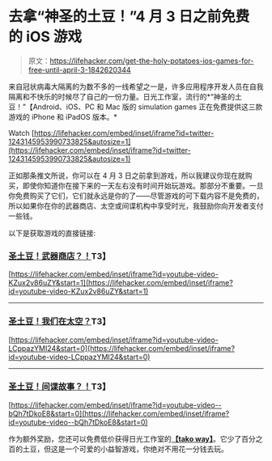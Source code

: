 # 去拿“神圣的土豆！”4 月 3 日之前免费的 iOS 游戏

> 原文：<https://lifehacker.com/get-the-holy-potatoes-ios-games-for-free-until-april-3-1842620344>

来自冠状病毒大隔离的为数不多的一线希望之一是，许多应用程序开发人员在自我隔离和不快乐的时候尽了自己的一份力量。日光工作室，流行的*“神圣的土豆！”【Android、iOS、PC 和 Mac 版的 simulation games 正在免费提供这三款游戏的 iPhone 和 iPadOS 版本。*

Watch [https://lifehacker.com/embed/inset/iframe?id=twitter-1243145953990733825&autosize=1](https://lifehacker.com/embed/inset/iframe?id=twitter-1243145953990733825&autosize=1) 

正如那条推文所说，你可以在 4 月 3 日之前拿到游戏，所以我建议你现在就购买，即使你知道你在接下来的一天左右没有时间开始玩游戏。那部分不重要。一旦你免费购买了它们，它们就永远是你的了——尽管游戏的可下载内容不是免费的，所以如果你在你的武器商店、太空或间谍机构中享受时光，我鼓励你向开发者支付一些钱。

以下是获取游戏的直接链接:

### [圣土豆！武器商店？！](https://apps.apple.com/us/app/holy-potatoes-a-weapon-shop/id1048011718)T3】

 [https://lifehacker.com/embed/inset/iframe?id=youtube-video-KZux2v86uZY&start=1](https://lifehacker.com/embed/inset/iframe?id=youtube-video-KZux2v86uZY&start=1) 

* * *

### [圣土豆！我们在太空？](https://apps.apple.com/us/app/holy-potatoes-were-in-space/id1315946489)T3】

 [https://lifehacker.com/embed/inset/iframe?id=youtube-video-LCppazYMI24&start=0](https://lifehacker.com/embed/inset/iframe?id=youtube-video-LCppazYMI24&start=0) 

* * *

### [圣土豆！间谍故事？！](https://apps.apple.com/us/app/holy-potatoes-a-spy-story/id1446725273?ls=1)T3】

 [https://lifehacker.com/embed/inset/iframe?id=youtube-video--bQh7tDkoE8&start=0](https://lifehacker.com/embed/inset/iframe?id=youtube-video--bQh7tDkoE8&start=0) 

作为额外奖励，您还可以免费低价获得日光工作室的[**【tako way】**](https://apps.apple.com/us/app/takoway/id1471319253)。它少了百分之百的土豆，但这是一个可爱的小益智游戏，你绝对不用花一分钱去玩。